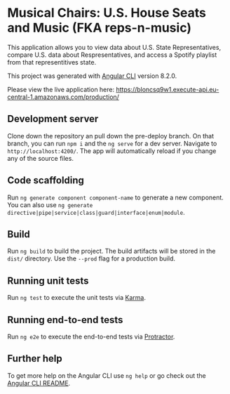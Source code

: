 # Musical Chairs: U.S. House Seats and Music (FKA reps-n-music)

This application allows you to view data about U.S. State Representatives, compare U.S. data about Respresentatives, and access a Spotify playlist from that representitives state.

This project was generated with [Angular CLI](https://github.com/angular/angular-cli) version 8.2.0.

Please view the live application here: https://bloncsq9w1.execute-api.eu-central-1.amazonaws.com/production/

## Development server

Clone down the repository an pull down the pre-deploy branch. On that branch, you can run `npm i` and the `ng serve` for a dev server. Navigate to `http://localhost:4200/`. The app will automatically reload if you change any of the source files.

## Code scaffolding

Run `ng generate component component-name` to generate a new component. You can also use `ng generate directive|pipe|service|class|guard|interface|enum|module`.

## Build

Run `ng build` to build the project. The build artifacts will be stored in the `dist/` directory. Use the `--prod` flag for a production build.

## Running unit tests

Run `ng test` to execute the unit tests via [Karma](https://karma-runner.github.io).

## Running end-to-end tests

Run `ng e2e` to execute the end-to-end tests via [Protractor](http://www.protractortest.org/).

## Further help

To get more help on the Angular CLI use `ng help` or go check out the [Angular CLI README](https://github.com/angular/angular-cli/blob/master/README.md).
